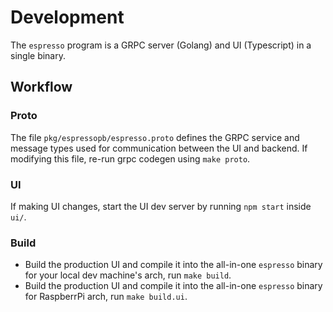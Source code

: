 # Development

The `espresso` program is a GRPC server (Golang) and UI (Typescript) in a single binary.

## Workflow

### Proto
The file `pkg/espressopb/espresso.proto` defines the GRPC service and message types used for communication between the UI and backend. If modifying this file, re-run grpc codegen using `make proto`.

### UI
If making UI changes, start the UI dev server by running `npm start` inside `ui/`. 

### Build

- Build the production UI and compile it into the all-in-one `espresso` binary for your local dev machine's arch, run `make build`. 
- Build the production UI and compile it into the all-in-one `espresso` binary for RaspberrPi arch, run `make build.ui`.

